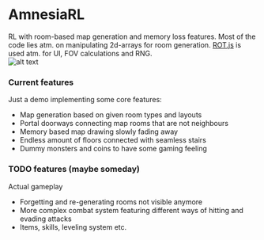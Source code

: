 # AmnesiaRL
RL with room-based map generation and memory loss features. Most of the code lies atm. on manipulating 2d-arrays for room generation. [ROT.js](http://ondras.github.io/rot.js/hp/) is used atm. for UI, FOV calculations and RNG.\
![alt text](../master/AmnesiaRL.gif?raw=true "Current gameplay")

### Current features
Just a demo implementing some core features:
* Map generation based on given room types and layouts
* Portal doorways connecting map rooms that are not neighbours
* Memory based map drawing slowly fading away
* Endless amount of floors connected with seamless stairs
* Dummy monsters and coins to have some gaming feeling

### TODO features (maybe someday)
Actual gameplay 
* Forgetting and re-generating rooms not visible anymore
* More complex combat system featuring different ways of hitting and evading attacks
* Items, skills, leveling system etc.
